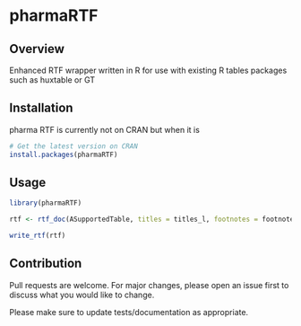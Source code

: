 # pharmaRTF 
<Add Shields Here>

## Overview
Enhanced RTF wrapper written in R for use with existing R tables packages such as huxtable or GT

## Installation
pharma RTF is currently not on CRAN but when it is
``` r
# Get the latest version on CRAN
install.packages(pharmaRTF)
```

## Usage
``` r
library(pharmaRTF)

rtf <- rtf_doc(ASupportedTable, titles = titles_l, footnotes = footnote_l)

write_rtf(rtf)
```

## Contribution
Pull requests are welcome. For major changes, please open an issue first to discuss what you would like to change.

Please make sure to update tests/documentation as appropriate.

